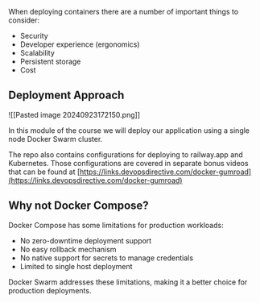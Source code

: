 When deploying containers there are a number of important things to consider:

- Security
- Developer experience (ergonomics)
- Scalability
- Persistent storage
- Cost

## Deployment Approach
![[Pasted image 20240923172150.png]]

In this module of the course we will deploy our application using a single node Docker Swarm cluster.

The repo also contains configurations for deploying to railway.app and Kubernetes. Those configurations are covered in separate bonus videos that can be found at [https://links.devopsdirective.com/docker-gumroad](https://links.devopsdirective.com/docker-gumroad)

## Why not Docker Compose?

Docker Compose has some limitations for production workloads:

- No zero-downtime deployment support
- No easy rollback mechanism
- No native support for secrets to manage credentials
- Limited to single host deployment

Docker Swarm addresses these limitations, making it a better choice for production deployments.